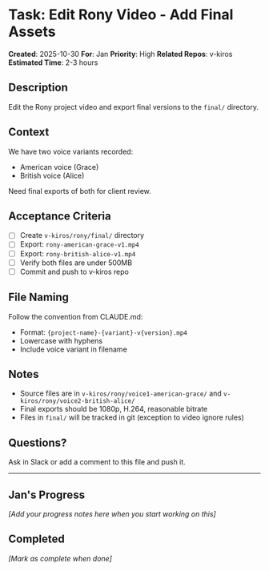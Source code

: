 # Task: Edit Rony Video - Add Final Assets

**Created**: 2025-10-30
**For**: Jan
**Priority**: High
**Related Repos**: v-kiros
**Estimated Time**: 2-3 hours

## Description

Edit the Rony project video and export final versions to the `final/` directory.

## Context

We have two voice variants recorded:
- American voice (Grace)
- British voice (Alice)

Need final exports of both for client review.

## Acceptance Criteria

- [ ] Create `v-kiros/rony/final/` directory
- [ ] Export: `rony-american-grace-v1.mp4`
- [ ] Export: `rony-british-alice-v1.mp4`
- [ ] Verify both files are under 500MB
- [ ] Commit and push to v-kiros repo

## File Naming

Follow the convention from CLAUDE.md:
- Format: `{project-name}-{variant}-v{version}.mp4`
- Lowercase with hyphens
- Include voice variant in filename

## Notes

- Source files are in `v-kiros/rony/voice1-american-grace/` and `v-kiros/rony/voice2-british-alice/`
- Final exports should be 1080p, H.264, reasonable bitrate
- Files in `final/` will be tracked in git (exception to video ignore rules)

## Questions?

Ask in Slack or add a comment to this file and push it.

---

## Jan's Progress

_[Add your progress notes here when you start working on this]_

## Completed

_[Mark as complete when done]_
